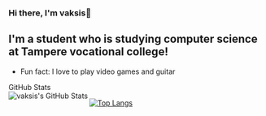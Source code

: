 ### Hi there, I'm vaksis👋


## I'm a student who is studying computer science at Tampere vocational college!

- Fun fact: I love to play video games and guitar

<summary>GitHub Stats</summary>

<img align="left" alt="vaksis's GitHub Stats" src="https://github-readme-stats.vercel.app/api?username=vaksis&show_icons=true&hide_border=true" />

[![Top Langs](https://github-readme-stats.vercel.app/api/top-langs/?username=vaksis&langs_count=10)](https://github.com/anuraghazra/github-readme-stats)





